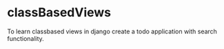 # classBasedViews
To learn classbased views in django create a todo application with search functionality.

